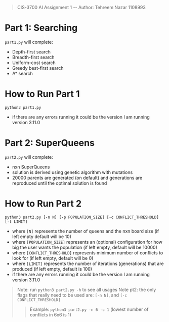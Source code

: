 >CIS-3700 AI Assignment 1 -- Author: Tehreem Nazar 1108993

# Part 1: Searching
`part1.py` will complete:
* Depth-first search
* Breadth-first search
* Uniform-cost search
* Greedy best-first search
* A* search

# How to Run Part 1
`python3 part1.py`
* if there are any errors running it could be the version I am running version 3.11.0


# Part 2: SuperQueens
`part2.py` will complete:
* nxn SuperQueens
* solution is derived using genetic algorithm with mutations
* 20000 parents are generated (on default) and generations are reproduced until the optimal solution is found

# How to Run Part 2
`python3 part2.py [-n N] [-p POPULATION_SIZE] [-c CONFLICT_THRESHOLD] [-l LIMIT]`
* where `[N]` represents the number of queens and the nxn board size (if left empty default will be 10)
* where `[POPULATION_SIZE]` represents an (optional) configuration for how big the user wants the population (if left empty, default will be 10000) 
* where `[CONFLICT_THRESHOLD]` represents minimum number of conflicts to look for (if left empty, default will be 0)
* where `[LIMIT]` represents the number of iterations (generations) that are produced (if left empty, default is 100)
* if there are any errors running it could be the version I am running version 3.11.0
    
>Note: run `python3 part2.py -h` to see all usages 
>Note pt2: the only flags that really need to be used are: `[-n N]`, and `[-c CONFLICT_THRESHOLD]`
>>Example: `python3 part2.py -n 6 -c 1` (lowest number of conflicts in 6x6 is 1)